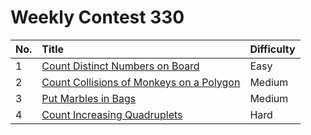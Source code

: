 # Weekly Contest 330

| No. | Title | Difficulty
|:---|:---|:---|
| 1 | [Count Distinct Numbers on Board](https://leetcode.com/problems/count-distinct-numbers-on-board/) | Easy
| 2 | [Count Collisions of Monkeys on a Polygon](https://leetcode.com/problems/count-collisions-of-monkeys-on-a-polygon/) | Medium
| 3 | [Put Marbles in Bags](https://leetcode.com/problems/put-marbles-in-bags/) | Medium
| 4 | [Count Increasing Quadruplets](https://leetcode.com/problems/count-increasing-quadruplets/) | Hard